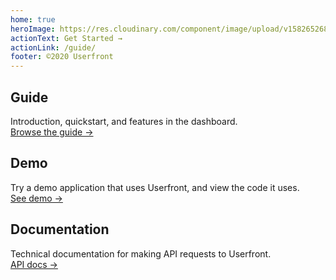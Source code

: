 ```yaml
---
home: true
heroImage: https://res.cloudinary.com/component/image/upload/v1582652683/circle_400_light_jrgbjq.png
actionText: Get Started →
actionLink: /guide/
footer: ©2020 Userfront
---
```


<div class="features">
  <div class="feature">
    <h2>Guide</h2>
    <p>
      Introduction, quickstart, and features in the dashboard.
      <br>
      <a href="/guide/">Browse the guide →</a>
    </p>
  </div>
  <div class="feature">
    <h2>Demo</h2>
    <p>
      Try a demo application that uses Userfront, and view the code it uses.
      <br>
      <a href="https://userfront.dev">See demo →</a>
    </p>
  </div>
  <div class="feature">
    <h2>Documentation</h2>
    <p>
      Technical documentation for making API requests to Userfront.
      <br>
      <a href="https://docs.userfront.com">API docs →</a>
    </p>
  </div>
</div>
